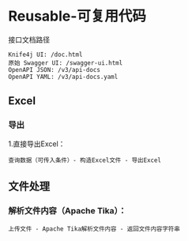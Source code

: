 # Reusable-可复用代码

接口文档路径
```
Knife4j UI: /doc.html
原始 Swagger UI: /swagger-ui.html
OpenAPI JSON: /v3/api-docs
OpenAPI YAML: /v3/api-docs.yaml
```
## Excel
### 导出
1.直接导出Excel：
    
    查询数据（可传入条件）- 构造Excel文件 - 导出Excel

## 文件处理
### 解析文件内容（Apache Tika）：

    上传文件 - Apache Tika解析文件内容 - 返回文件内容字符串
